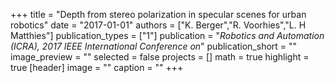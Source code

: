+++
title = "Depth from stereo polarization in specular scenes for urban robotics"
date = "2017-01-01"
authors = ["K. Berger","R. Voorhies","L. H Matthies"]
publication_types = ["1"]
publication = "_Robotics and Automation (ICRA), 2017 IEEE International Conference on_"
publication_short = ""
image_preview = ""
selected = false
projects = []
math = true
highlight = true
[header]
image = ""
caption = ""
+++

